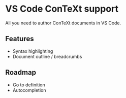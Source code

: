 VS Code ConTeXt support
=======================

All you need to author ConTeXt documents in VS Code.

Features
--------
- Syntax highlighting
- Document outline / breadcrumbs

Roadmap
-------
- Go to definition
- Autocompletion
